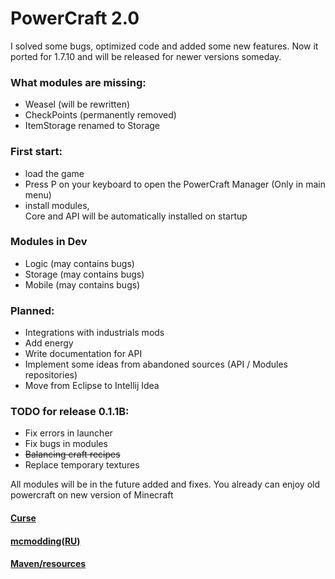 # PowerCraft 2.0

I solved some bugs, optimized code and added some new features.
Now it ported for 1.7.10 and will be released for newer versions someday.

### What modules are missing:
- Weasel (will be rewritten)
- CheckPoints (permanently removed)
- ItemStorage renamed to Storage

### First start:
- load the game
- Press P on your keyboard to open the PowerCraft Manager (Only in main menu)
- install modules,  
Core and API will be automatically installed on startup 

### Modules in Dev
- Logic (may contains bugs)
- Storage (may contains bugs)
- Mobile (may contains bugs)

### Planned:
- Integrations with industrials mods
- Add energy
- Write documentation for API
- Implement some ideas from abandoned sources (API / Modules repositories)
- Move from Eclipse to Intellij Idea

### TODO for release 0.1.1B:
- Fix errors in launcher
- Fix bugs in modules
- ~~Balancing craft recipes~~
- Replace temporary textures

All modules will be in the future added and fixes. 
You already can enjoy old powercraft on new version of Minecraft

#### [Curse](https://minecraft.curseforge.com/projects/powercraft-2)
#### [mcmodding(RU)](https://forum.mcmodding.ru/resources/powercraft-2.171/)
#### [Maven/resources](https://github.com/PowerCraft/Maven/)
